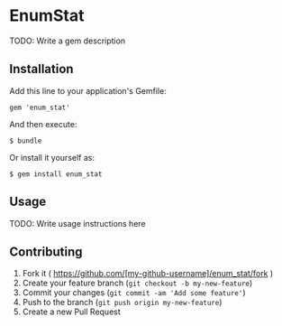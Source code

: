 # EnumStat

TODO: Write a gem description

## Installation

Add this line to your application's Gemfile:

    gem 'enum_stat'

And then execute:

    $ bundle

Or install it yourself as:

    $ gem install enum_stat

## Usage

TODO: Write usage instructions here

## Contributing

1. Fork it ( https://github.com/[my-github-username]/enum_stat/fork )
2. Create your feature branch (`git checkout -b my-new-feature`)
3. Commit your changes (`git commit -am 'Add some feature'`)
4. Push to the branch (`git push origin my-new-feature`)
5. Create a new Pull Request
